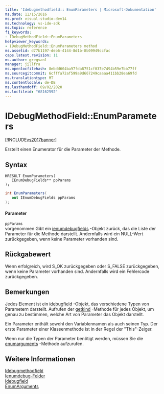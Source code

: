 ```yaml
---
title: 'Idebugmethodfield:: EnumParameters | Microsoft-Dokumentation'
ms.date: 11/15/2016
ms.prod: visual-studio-dev14
ms.technology: vs-ide-sdk
ms.topic: reference
f1_keywords:
- IDebugMethodField::EnumParameters
helpviewer_keywords:
- IDebugMethodField::EnumParameters method
ms.assetid: d77b1197-deb6-4144-8d1b-8b09949ccfac
caps.latest.revision: 11
ms.author: gregvanl
manager: jillfra
ms.openlocfilehash: 8ebdd604ba97fda8751cf037e7494b59e7bb77ff
ms.sourcegitcommit: 6cfffa72af599a9d667249caaaa411bb28ea69fd
ms.translationtype: MT
ms.contentlocale: de-DE
ms.lasthandoff: 09/02/2020
ms.locfileid: "68162592"
---
```

# <a name="idebugmethodfieldenumparameters"></a>IDebugMethodField::EnumParameters
[!INCLUDE[vs2017banner](../../../includes/vs2017banner.md)]

Erstellt einen Enumerator für die Parameter der Methode.  
  
## <a name="syntax"></a>Syntax  
  
```cpp#  
HRESULT EnumParameters(   
   IEnumDebugFields** ppParams  
);  
```  
  
```csharp  
int EnumParameters(  
   out IEnumDebugFields ppParams  
);  
```  
  
#### <a name="parameters"></a>Parameter  
 `ppParams`  
 vorgenommen Gibt ein [ienumdebugfields](../../../extensibility/debugger/reference/ienumdebugfields.md) -Objekt zurück, das die Liste der Parameter für die Methode darstellt. Andernfalls wird ein NULL-Wert zurückgegeben, wenn keine Parameter vorhanden sind.  
  
## <a name="return-value"></a>Rückgabewert  
 Wenn erfolgreich, wird S_OK zurückgegeben oder S_FALSE zurückgegeben, wenn keine Parameter vorhanden sind. Andernfalls wird ein Fehlercode zurückgegeben.  
  
## <a name="remarks"></a>Bemerkungen  
 Jedes Element ist ein [idebugfield](../../../extensibility/debugger/reference/idebugfield.md) -Objekt, das verschiedene Typen von Parametern darstellt. Aufrufen der [getkind](../../../extensibility/debugger/reference/idebugfield-getkind.md) -Methode für jedes Objekt, um genau zu bestimmen, welche Art von Parameter das Objekt darstellt.  
  
 Ein Parameter enthält sowohl den Variablennamen als auch seinen Typ. Der erste Parameter einer Klassenmethode ist in der Regel der "This"-Zeiger.  
  
 Wenn nur die Typen der Parameter benötigt werden, müssen Sie die [enumarguments](../../../extensibility/debugger/reference/idebugmethodfield-enumarguments.md) -Methode aufzurufen.  
  
## <a name="see-also"></a>Weitere Informationen  
 [Idebugmethodfield](../../../extensibility/debugger/reference/idebugmethodfield.md)   
 [Ienumdebug-Felder](../../../extensibility/debugger/reference/ienumdebugfields.md)   
 [Idebugfield](../../../extensibility/debugger/reference/idebugfield.md)   
 [EnumArguments](../../../extensibility/debugger/reference/idebugmethodfield-enumarguments.md)
